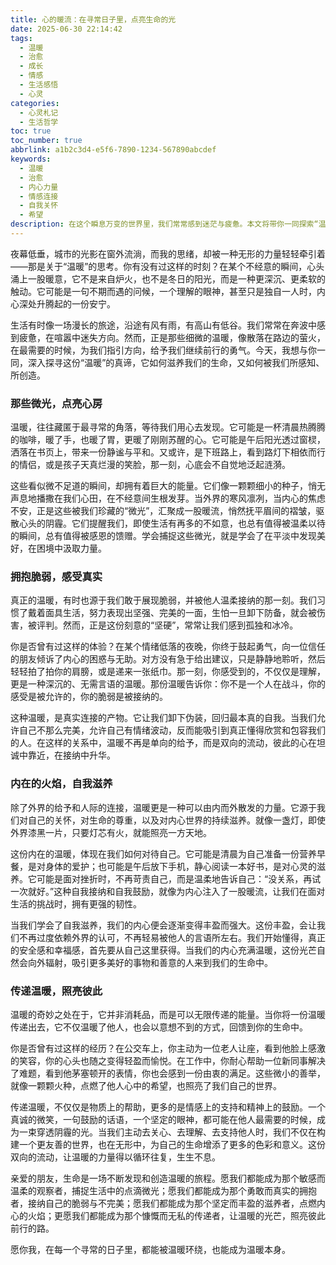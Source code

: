 ```yaml
---
title: 心的暖流：在寻常日子里，点亮生命的光
date: 2025-06-30 22:14:42
tags:
  - 温暖
  - 治愈
  - 成长
  - 情感
  - 生活感悟
  - 心灵
categories:
  - 心灵札记
  - 生活哲学
toc: true
toc_number: true
abbrlink: a1b2c3d4-e5f6-7890-1234-567890abcdef
keywords:
  - 温暖
  - 治愈
  - 内心力量
  - 情感连接
  - 自我关怀
  - 希望
description: 在这个瞬息万变的世界里，我们常常感到迷茫与疲惫。本文将带你一同探索“温暖”的真谛，它不仅仅是身体的感受，更是心灵深处那份柔软而坚韧的力量。从细微之处捕捉生活中的微光，学会拥抱脆弱，滋养内在的火焰，并最终将这份温暖传递给他人。愿我们都能在寻常日子里，找到并点亮属于自己的生命之光。
---
```


夜幕低垂，城市的光影在窗外流淌，而我的思绪，却被一种无形的力量轻轻牵引着——那是关于“温暖”的思考。你有没有过这样的时刻？在某个不经意的瞬间，心头涌上一股暖意，它不是来自炉火，也不是冬日的阳光，而是一种更深沉、更柔软的触动。它可能是一句不期而遇的问候，一个理解的眼神，甚至只是独自一人时，内心深处升腾起的一份安宁。

生活有时像一场漫长的旅途，沿途有风有雨，有高山有低谷。我们常常在奔波中感到疲惫，在喧嚣中迷失方向。然而，正是那些细微的温暖，像散落在路边的萤火，在最需要的时候，为我们指引方向，给予我们继续前行的勇气。今天，我想与你一同，深入探寻这份“温暖”的真谛，它如何滋养我们的生命，又如何被我们所感知、所创造。

### 那些微光，点亮心房

温暖，往往藏匿于最寻常的角落，等待我们用心去发现。它可能是一杯清晨热腾腾的咖啡，暖了手，也暖了胃，更暖了刚刚苏醒的心。它可能是午后阳光透过窗棂，洒落在书页上，带来一份静谧与平和。又或许，是下班路上，看到路灯下相依而行的情侣，或是孩子天真烂漫的笑脸，那一刻，心底会不自觉地泛起涟漪。

这些看似微不足道的瞬间，却拥有着巨大的能量。它们像一颗颗细小的种子，悄无声息地播撒在我们心田，在不经意间生根发芽。当外界的寒风凛冽，当内心的焦虑不安，正是这些被我们珍藏的“微光”，汇聚成一股暖流，悄然抚平眉间的褶皱，驱散心头的阴霾。它们提醒我们，即使生活有再多的不如意，也总有值得被温柔以待的瞬间，总有值得被感恩的馈赠。学会捕捉这些微光，就是学会了在平淡中发现美好，在困境中汲取力量。

### 拥抱脆弱，感受真实

真正的温暖，有时也源于我们敢于展现脆弱，并被他人温柔接纳的那一刻。我们习惯了戴着面具生活，努力表现出坚强、完美的一面，生怕一旦卸下防备，就会被伤害，被评判。然而，正是这份刻意的“坚硬”，常常让我们感到孤独和冰冷。

你是否曾有过这样的体验？在某个情绪低落的夜晚，你终于鼓起勇气，向一位信任的朋友倾诉了内心的困惑与无助。对方没有急于给出建议，只是静静地聆听，然后轻轻拍了拍你的肩膀，或是递来一张纸巾。那一刻，你感受到的，不仅仅是理解，更是一种深沉的、无需言语的温暖。那份温暖告诉你：你不是一个人在战斗，你的感受是被允许的，你的脆弱是被接纳的。

这种温暖，是真实连接的产物。它让我们卸下伪装，回归最本真的自我。当我们允许自己不那么完美，允许自己有情绪波动，反而能吸引到真正懂得欣赏和包容我们的人。在这样的关系中，温暖不再是单向的给予，而是双向的流动，彼此的心在坦诚中靠近，在接纳中升华。

### 内在的火焰，自我滋养

除了外界的给予和人际的连接，温暖更是一种可以由内而外散发的力量。它源于我们对自己的关怀，对生命的尊重，以及对内心世界的持续滋养。就像一盏灯，即使外界漆黑一片，只要灯芯有火，就能照亮一方天地。

这份内在的温暖，体现在我们如何对待自己。它可能是清晨为自己准备一份营养早餐，是对身体的爱护；也可能是午后放下手机，静心阅读一本好书，是对心灵的滋养。它可能是面对挫折时，不再苛责自己，而是温柔地告诉自己：“没关系，再试一次就好。”这种自我接纳和自我鼓励，就像为内心注入了一股暖流，让我们在面对生活的挑战时，拥有更强的韧性。

当我们学会了自我滋养，我们的内心便会逐渐变得丰盈而强大。这份丰盈，会让我们不再过度依赖外界的认可，不再轻易被他人的言语所左右。我们开始懂得，真正的安全感和幸福感，首先要从自己这里获得。当我们的内心充满温暖，这份光芒自然会向外辐射，吸引更多美好的事物和善意的人来到我们的生命中。

### 传递温暖，照亮彼此

温暖的奇妙之处在于，它并非消耗品，而是可以无限传递的能量。当你将一份温暖传递出去，它不仅温暖了他人，也会以意想不到的方式，回馈到你的生命中。

你是否曾有过这样的经历？在公交车上，你主动为一位老人让座，看到他脸上感激的笑容，你的心头也随之变得轻盈而愉悦。在工作中，你耐心帮助一位新同事解决了难题，看到他茅塞顿开的表情，你也会感到一份由衷的满足。这些微小的善举，就像一颗颗火种，点燃了他人心中的希望，也照亮了我们自己的世界。

传递温暖，不仅仅是物质上的帮助，更多的是情感上的支持和精神上的鼓励。一个真诚的微笑，一句鼓励的话语，一个坚定的眼神，都可能在他人最需要的时候，成为一束穿透阴霾的光。当我们主动去关心、去理解、去支持他人时，我们不仅在构建一个更友善的世界，也在无形中，为自己的生命增添了更多的色彩和意义。这份双向的流动，让温暖的力量得以循环往复，生生不息。

亲爱的朋友，生命是一场不断发现和创造温暖的旅程。愿我们都能成为那个敏感而温柔的观察者，捕捉生活中的点滴微光；愿我们都能成为那个勇敢而真实的拥抱者，接纳自己的脆弱与不完美；愿我们都能成为那个坚定而丰盈的滋养者，点燃内心的火焰；更愿我们都能成为那个慷慨而无私的传递者，让温暖的光芒，照亮彼此前行的路。

愿你我，在每一个寻常的日子里，都能被温暖环绕，也能成为温暖本身。